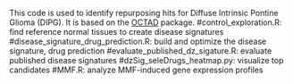This code is used to identify repurposing hits for Diffuse Intrinsic Pontine Glioma (DIPG). It is based on the  [OCTAD](https://github.com/Bin-Chen-Lab/octad) package. 
#control_exploration.R: find reference normal tissues to create disease signatures
#disease_signature_drug_prediction.R: build and optimize the disease signature, drug prediction
#evaluate_published_dz_sigature.R: evaluate published disease signatures
#dzSig_seleDrugs_heatmap.py: visualize top candidates
#MMF.R: analyze MMF-induced gene expression profiles
